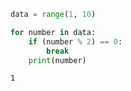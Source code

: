 ```python
data = range(1, 10)

for number in data:
    if (number % 2) == 0:
        break
    print(number)
```

```bash
1
```